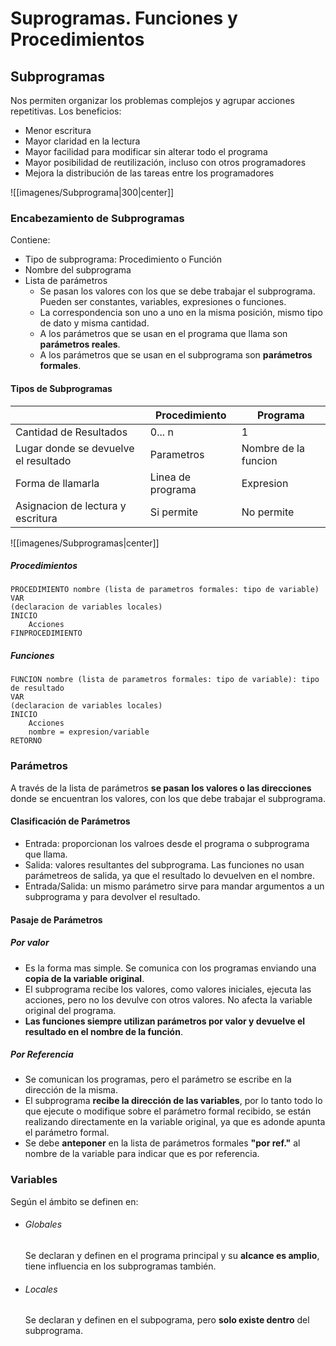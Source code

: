 # Suprogramas. Funciones y Procedimientos
## Subprogramas
Nos permiten organizar los problemas complejos y agrupar acciones repetitivas. Los beneficios:
- Menor escritura
- Mayor claridad en la lectura
- Mayor facilidad para modificar sin alterar todo el programa
- Mayor posibilidad de reutilización, incluso con otros programadores
- Mejora la distribución de las tareas entre los programadores

![[imagenes/Subprograma|300|center]]
### Encabezamiento de Subprogramas
Contiene:
- Tipo de subprograma: Procedimiento o Función
- Nombre del subprograma
- Lista de parámetros
	- Se pasan los valores con los que se debe trabajar el subprograma. Pueden ser constantes, variables, expresiones o funciones.
	- La correspondencia son uno a uno en la misma posición, mismo tipo de dato y misma cantidad.
	- A los parámetros que se usan en el programa que llama son **parámetros reales**.
	- A los parámetros que se usan en el subprograma son **parámetros formales**.
#### Tipos de Subprogramas
| | Procedimiento| Programa|
|--|--------------|-------------|
|Cantidad de Resultados|0... n|1|
|Lugar donde se devuelve el resultado| Parametros| Nombre de la funcion|
|Forma de llamarla|Linea de programa|Expresion|
|Asignacion de lectura y escritura|Si permite|No permite|

![[imagenes/Subprogramas|center]]
##### Procedimientos
```
PROCEDIMIENTO nombre (lista de parametros formales: tipo de variable)
VAR
(declaracion de variables locales)
INICIO
	Acciones
FINPROCEDIMIENTO
```
##### Funciones
```
FUNCION nombre (lista de parametros formales: tipo de variable): tipo de resultado
VAR
(declaracion de variables locales)
INICIO
	Acciones
	nombre = expresion/variable
RETORNO
```

### Parámetros
A través de la lista de parámetros **se pasan los valores o las direcciones** donde se encuentran los valores, con los que debe trabajar el subprograma.
#### Clasificación de Parámetros
- Entrada: proporcionan los valroes desde el programa o subprograma que llama.
- Salida: valores resultantes del subprograma. Las funciones no usan parámetreos de salida, ya que el resultado lo devuelven en el nombre.
- Entrada/Salida: un mismo parámetro sirve para mandar argumentos a un subprograma y para devolver el resultado.
#### Pasaje de Parámetros
##### Por valor
- Es la forma mas simple. Se comunica con los programas enviando una **copia de la variable original**.
- El subprograma recibe los valores, como valores iniciales, ejecuta las acciones, pero no los devulve con otros valores. No afecta la variable original del programa.
- **Las funciones siempre utilizan parámetros por valor y devuelve el resultado en el nombre de la función**.
##### Por Referencia
- Se comunican los programas, pero el parámetro se escribe en la dirección de la misma.
- El subprograma **recibe la dirección de las variables**, por lo tanto todo lo que ejecute o modifique sobre el parámetro formal recibido, se están realizando directamente en la variable original, ya que es adonde apunta el parámetro formal.
- Se debe **anteponer** en la lista de parámetros formales **"por ref."** al nombre de la variable para indicar que es por referencia.
### Variables
Según el ámbito se definen en:
- ###### Globales
	Se declaran y definen en el programa principal y su **alcance es amplio**, tiene influencia en los subprogramas también.
- ###### Locales
	Se declaran y definen en el subpograma, pero **solo existe dentro** del subprograma.
